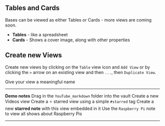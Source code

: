 ## Tables and Cards

Bases can be viewed as either Tables or Cards - more views are coming soon.

- **Tables** - like a spreadsheet
- **Cards** - Shows a cover image, along with other properties

## Create new Views
Create new views by clicking on the `Table` view icon and `Add View` or by clicking the `>` arrow on an existing view and then `...`, then `Duplicate View`.

Give your view a meaningful name

---

**Demo notes**
Drag in the `YouTube_markdown` folder into the vault
Create a new Videos view
Create a ⭐️ starred view using a simple `#starred` tag
Create a new **starred note** with this view embedded in it
Use the `Raspberry Pi` note to view all shows about Raspberry Pis

---

